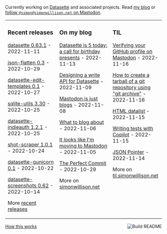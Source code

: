 Currently working on [Datasette](https://datasette.io/) and associated projects. Read [my blog](https://simonwillison.net/) or <a href="https://fedi.simonwillison.net/@simon">follow `@simon@simonwillison.net` on Mastodon</a>.

<table><tr><td valign="top" width="33%">

### Recent releases
<!-- recent_releases starts -->
[datasette 0.63.1](https://github.com/simonw/datasette/releases/tag/0.63.1) - 2022-11-11

[json-flatten 0.3](https://github.com/simonw/json-flatten/releases/tag/0.3) - 2022-10-29

[datasette-edit-templates 0.1](https://github.com/simonw/datasette-edit-templates/releases/tag/0.1) - 2022-10-27

[sqlite-utils 3.30](https://github.com/simonw/sqlite-utils/releases/tag/3.30) - 2022-10-25

[datasette-indieauth 1.2.1](https://github.com/simonw/datasette-indieauth/releases/tag/1.2.1) - 2022-10-25

[shot-scraper 1.0.1](https://github.com/simonw/shot-scraper/releases/tag/1.0.1) - 2022-10-24

[datasette-gunicorn 0.1](https://github.com/simonw/datasette-gunicorn/releases/tag/0.1) - 2022-10-22

[datasette-screenshots 0.62](https://github.com/simonw/datasette-screenshots/releases/tag/0.62) - 2022-10-14
<!-- recent_releases ends -->
More [recent releases](https://github.com/simonw/simonw/blob/main/releases.md)
</td><td valign="top" width="34%">

### On my blog
<!-- blog starts -->
[Datasette is 5 today: a call for birthday presents](http://simonwillison.net/2022/Nov/13/datasette-birthday/) - 2022-11-13

[Designing a write API for Datasette](http://simonwillison.net/2022/Nov/9/designing-a-write-api-for-datasette/) - 2022-11-09

[Mastodon is just blogs](http://simonwillison.net/2022/Nov/8/mastodon-is-just-blogs/) - 2022-11-08

[What to blog about](http://simonwillison.net/2022/Nov/6/what-to-blog-about/) - 2022-11-06

[It looks like I'm moving to Mastodon](http://simonwillison.net/2022/Nov/5/mastodon/) - 2022-11-05

[The Perfect Commit](http://simonwillison.net/2022/Oct/29/the-perfect-commit/) - 2022-10-29
<!-- blog ends -->
More on [simonwillison.net](https://simonwillison.net/)
</td><td valign="top" width="33%">

### TIL
<!-- tils starts -->
[Verifying your GitHub profile on Mastodon](https://til.simonwillison.net/mastodon/verifying-github-on-mastodon) - 2022-11-16

[How to create a tarball of a git repository using "git archive"](https://til.simonwillison.net/git/git-archive) - 2022-11-16

[HTML datalist](https://til.simonwillison.net/html/datalist) - 2022-11-15

[Writing tests with Copilot](https://til.simonwillison.net/gpt3/writing-test-with-copilot) - 2022-11-15

[JSON Pointer](https://til.simonwillison.net/json/json-pointer) - 2022-11-14
<!-- tils ends -->
More on [til.simonwillison.net](https://til.simonwillison.net/)
</td></tr></table>

<a href="https://github.com/simonw/simonw/actions"><img src="https://github.com/simonw/simonw/workflows/Build%20README/badge.svg" align="right" alt="Build README"></a> <a href="https://simonwillison.net/2020/Jul/10/self-updating-profile-readme/">How this works</a>
